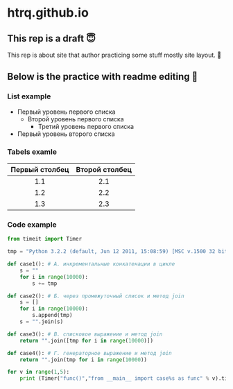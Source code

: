 # htrq.github.io
## This rep is a draft 😇

This rep is about site that author practicing some stuff mostly site layout. 🧐

## Below is the practice with readme editing 🏯

### List example
- Первый уровень первого списка
  - Второй уровень первого списка
    - Третий уровень первого списка
- Первый уровень второго списка

### Tabels examle

| Первый столбец | Второй столбец |
|:-------------:|:--------------:|
1.1 | 2.1 
1.2 | 2.2
1.3 | 2.3

### Code example

```python
from timeit import Timer

tmp = "Python 3.2.2 (default, Jun 12 2011, 15:08:59) [MSC v.1500 32 bit (Intel)] on win32."

def case1(): # А. инкрементальные конкатенации в цикле
    s = ""
    for i in range(10000):
        s += tmp

def case2(): # Б. через промежуточный список и метод join
    s = []
    for i in range(10000):
        s.append(tmp)
    s = "".join(s)

def case3(): # В. списковое выражение и метод join
    return "".join([tmp for i in range(10000)])

def case4(): # Г. генераторное выражение и метод join
    return "".join(tmp for i in range(10000))

for v in range(1,5):
    print (Timer("func()","from __main__ import case%s as func" % v).timeit(200))
```
